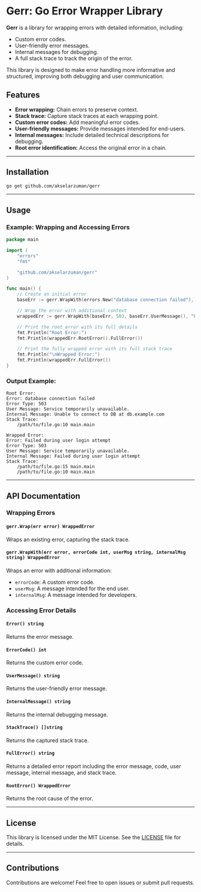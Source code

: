 # Gerr: Go Error Wrapper Library

**Gerr** is a library for wrapping errors with detailed information, including:
- Custom error codes.
- User-friendly error messages.
- Internal messages for debugging.
- A full stack trace to track the origin of the error.

This library is designed to make error handling more informative and structured, improving both debugging and user communication.

## Features

- **Error wrapping:** Chain errors to preserve context.
- **Stack trace:** Capture stack traces at each wrapping point.
- **Custom error codes:** Add meaningful error codes.
- **User-friendly messages:** Provide messages intended for end-users.
- **Internal messages:** Include detailed technical descriptions for debugging.
- **Root error identification:** Access the original error in a chain.

---

## Installation

```bash
go get github.com/akselarzuman/gerr
```

---

## Usage

### Example: Wrapping and Accessing Errors

```go
package main

import (
	"errors"
	"fmt"

	"github.com/akselarzuman/gerr"
)

func main() {
	// Create an initial error
	baseErr := gerr.WrapWith(errors.New("database connection failed"), 503, "Service temporarily unavailable.", "Unable to connect to DB at db.example.com")

	// Wrap the error with additional context
	wrappedErr := gerr.WrapWith(baseErr, 503, baseErr.UserMessage(), "Failed during user login attempt")

	// Print the root error with its full details
	fmt.Println("Root Error:")
	fmt.Println(wrappedErr.RootError().FullError())

	// Print the fully wrapped error with its full stack trace
	fmt.Println("\nWrapped Error:")
	fmt.Println(wrappedErr.FullError())
}
```

### Output Example:

```plaintext
Root Error:
Error: database connection failed
Error Type: 503
User Message: Service temporarily unavailable.
Internal Message: Unable to connect to DB at db.example.com
Stack Trace:
	/path/to/file.go:10 main.main

Wrapped Error:
Error: Failed during user login attempt
Error Type: 503
User Message: Service temporarily unavailable.
Internal Message: Failed during user login attempt
Stack Trace:
	/path/to/file.go:15 main.main
	/path/to/file.go:10 main.main
```

---

## API Documentation

### Wrapping Errors

#### `gerr.Wrap(err error) WrappedError`
Wraps an existing error, capturing the stack trace.

#### `gerr.WrapWith(err error, errorCode int, userMsg string, internalMsg string) WrappedError`
Wraps an error with additional information:
- `errorCode`: A custom error code.
- `userMsg`: A message intended for the end user.
- `internalMsg`: A message intended for developers.

### Accessing Error Details

#### `Error() string`
Returns the error message.

#### `ErrorCode() int`
Returns the custom error code.

#### `UserMessage() string`
Returns the user-friendly error message.

#### `InternalMessage() string`
Returns the internal debugging message.

#### `StackTrace() []string`
Returns the captured stack trace.

#### `FullError() string`
Returns a detailed error report including the error message, code, user message, internal message, and stack trace.

#### `RootError() WrappedError`
Returns the root cause of the error.

---

## License

This library is licensed under the MIT License. See the [LICENSE](./LICENSE) file for details.

---

## Contributions

Contributions are welcome! Feel free to open issues or submit pull requests.